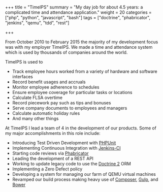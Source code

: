 +++
title = "TimeIPS"
summary = "My day job for about 4.5 years: a complicated time and attendance application."
weight = 20
categories = ["php", "python", "javascript", "bash"]
tags = ["doctrine", "phabricator", "jenkins", "qemu", "tdd", "rest"]

+++

From October 2010 to February 2015 the majority of my development focus was
with my employer TimeIPS. We made a time and attendance system which is used by
thousands of companies around the world.

TimeIPS is used to

* Track employee hours worked from a variety of hardware and software interfaces
* Record benefit usages and accruals
* Monitor employee adherence to schedules
* Ensure employee coverage for particular tasks or locations
* Calculate FLSA overtime
* Record piecework pay such as tips and bonuses
* Serve company documents to employees and managers
* Calculate automatic holiday rules
* And many other things

At TimeIPS I lead a team of 4 in the development of our products. Some of my
major accomplishments in this role include:

* Introducing Test Driven Development with [PHPUnit][phpunit]
* Implementing Continuous Integration with [Jenkins-CI][jenkins]
* Starting code reviews via [Phabricator][phabricator]
* Leading the development of a REST API
* Working to update legacy code to use the [Doctrine 2][doctrine] ORM
* Implementing a Zero Defect policy
* Developing a system for managing our farm of QEMU virtual machines
* Revamped our build process making heavy use of [Composer][composer],
  [Gulp][gulp], and [Bower][bower]

[phpunit]: https://phpunit.de/
[jenkins]: http://jenkins-ci.org/
[phabricator]: http://phabricator.org/
[doctrine]: http://www.doctrine-project.org/
[composer]: https://getcomposer.org/
[gulp]: http://gulpjs.com/
[bower]: http://bower.io/
